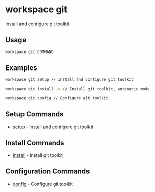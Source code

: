 # workspace git

Install and configure git toolkit

## Usage

```bash
workspace git COMMAND
```

## Examples

```bash
workspace git setup // Install and configure git toolkit
```

```bash
workspace git install -y // Install git toolkit, automatic mode
```

```bash
workspace git config // Configure git toolkit
```

## Setup Commands

- [setup](workspace%20git%20setup) - Install and configure git toolkit

## Install Commands

- [install](workspace%20git%20install) - Install git toolkit

## Configuration Commands

- [config](workspace%20git%20config) - Configure git toolkit



